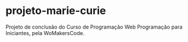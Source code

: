 # projeto-marie-curie
Projeto de conclusão do Curso de Programação Web Programação para Iniciantes, pela WoMakersCode.

